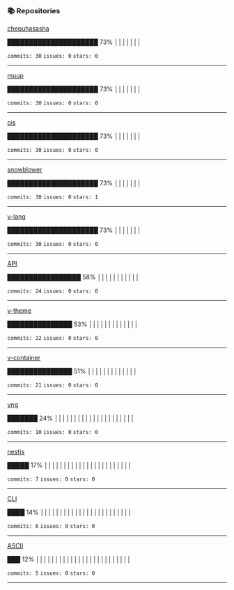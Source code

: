 ### 📚 Repositories


[chepuhasasha](https://github.com/chepuhasasha/chepuhasasha)


█████████████████████ 73% │││││││


`commits: 30`
`issues: 0`
`stars: 0`

---
[muup](https://github.com/chepuhasasha/muup)


█████████████████████ 73% │││││││


`commits: 30`
`issues: 0`
`stars: 0`

---
[ois](https://github.com/chepuhasasha/ois)


█████████████████████ 73% │││││││


`commits: 30`
`issues: 0`
`stars: 0`

---
[snowblower](https://github.com/chepuhasasha/snowblower)


█████████████████████ 73% │││││││


`commits: 30`
`issues: 0`
`stars: 1`

---
[v-lang](https://github.com/chepuhasasha/v-lang)


█████████████████████ 73% │││││││


`commits: 30`
`issues: 0`
`stars: 0`

---
[API](https://github.com/chepuhasasha/API)


█████████████████ 58% │││││││││││


`commits: 24`
`issues: 0`
`stars: 0`

---
[v-theme](https://github.com/chepuhasasha/v-theme)


███████████████ 53% │││││││││││││


`commits: 22`
`issues: 0`
`stars: 0`

---
[v-container](https://github.com/chepuhasasha/v-container)


███████████████ 51% │││││││││││││


`commits: 21`
`issues: 0`
`stars: 0`

---
[vng](https://github.com/chepuhasasha/vng)


███████ 24% │││││││││││││││││││││


`commits: 10`
`issues: 0`
`stars: 0`

---
[nestjs](https://github.com/chepuhasasha/nestjs)


█████ 17% │││││││││││││││││││││││


`commits: 7`
`issues: 0`
`stars: 0`

---
[CLI](https://github.com/chepuhasasha/CLI)


████ 14% ││││││││││││││││││││││││


`commits: 6`
`issues: 0`
`stars: 0`

---
[ASCII](https://github.com/chepuhasasha/ASCII)


███ 12% │││││││││││││││││││││││││


`commits: 5`
`issues: 0`
`stars: 0`

---